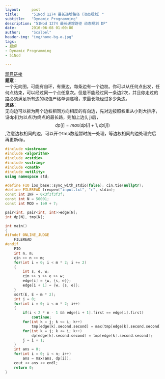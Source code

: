 ```yaml
---
layout:     post
title:      "51Nod 1274 最长递增路径（动态规划）"
subtitle:   "Dynamic Programming"
description: "51Nod 1274 最长递增路径 动态规划 DP"
date:       2016-06-08 01:00:00
author:     "Scalpel"
header-img: "img/home-bg-o.jpg"
tags:
- 题解
- Dynamic Programming
- 51Nod

---
```

[题目链接](https://www.51nod.com/onlineJudge/questionCode.html#!problemId=1274)  
**题意**：  
一个无向图，可能有自环，有重边，每条边有一个边权。你可以从任何点出发，任何点结束，可以经过同一个点任意次。但是不能经过同一条边2次，并且你走过的路必须满足所有边的权值严格单调递增，求最长能经过多少条边。  
**思路**：  
无向边可以拆为两个边权相同方向相反的有向边，先对边按照权重从小到大排序，设dp[i]为以点i为终点的最长路，则加上边(i, j)后，$$dp[j]=max(dp[i]+1, dp[j])$$,注意边权相同的边，可以开个tmp数组暂时统一处理，等边权相同的边处理完后再更新dp。
       
~~~cpp
#include <iostream>
#include <algorithm>
#include <cstdio>
#include <cstring>
#include <cmath>
#include <utility>
using namespace std;

#define FIO ios_base::sync_with_stdio(false); cin.tie(nullptr);
#define FILEREAD freopen("input.txt", "r", stdin);
const int INF = 0x3f3f3f3f;
const int N = 50001;
const int MOD = 1e9 + 7;

pair<int, pair<int, int>>edge[N];
int dp[N], tmp[N];

int main()
{
#ifndef ONLINE_JUDGE
    FILEREAD
#endif
    FIO
    int n, m;
    cin >> n >> m;
    for(int i = 0; i < m * 2; i += 2)
    {
        int s, e, w;
        cin >> s >> e >> w;
        edge[i] = {w, {s, e}};
        edge[i + 1] = {w, {s, e}};
    }
    sort(E, E + m * 2);
    int j = 0;
    for(int i = 0; i < m * 2; i++)
    {
        if(i < 2 * m - 1 && edge[i + 1].first == edge[i].first)
            continue;
        for(int k = j; k <= i; k++)
            tmp[edge[k].second.second] = max(tmp[edge[k].second.second], dp[edge[k].second.first] + 1);
        for(int k = j; k <= i; k++)
            dp[edge[k].second.second] = tmp[edge[k].second.second];
        j = i + 1;
    }
    int ans = 0;
    for(int i = 0; i < n; i++)
        ans = max(ans, dp[i]);
    cout << ans << endl;
    return 0;
}
~~~



